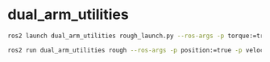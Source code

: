# dual_arm_utilities
```bash
ros2 launch dual_arm_utilities rough_launch.py --ros-args -p torque:=true
```
```bash
ros2 run dual_arm_utilities rough --ros-args -p position:=true -p velocity:=false -p torque:=false -p ft:=false
```
